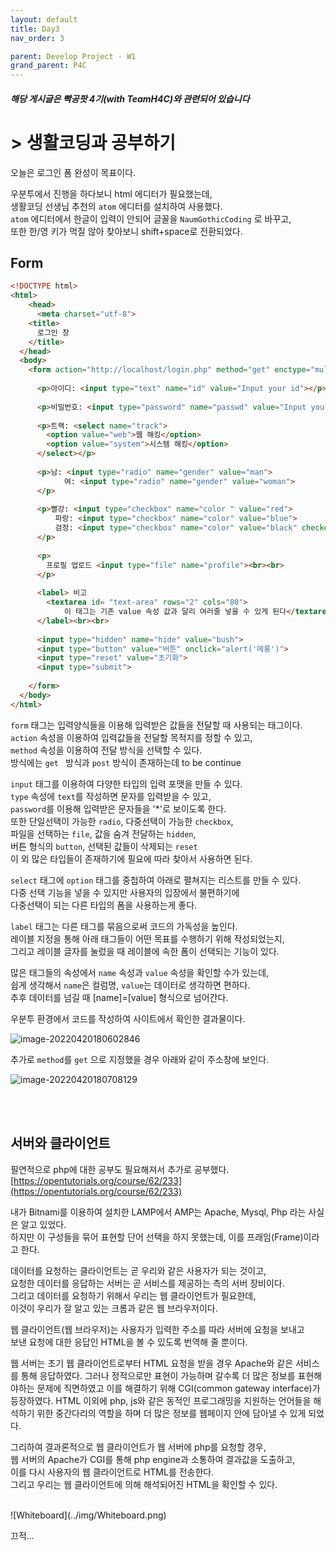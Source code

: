 ```yaml
---
layout: default
title: Day3
nav_order: 3

parent: Develop Project - W1
grand_parent: P4C
---
```

##### 해당 게시글은 빡공팟 4기(with TeamH4C)와 관련되어 있습니다

# > 생활코딩과 공부하기

오늘은 로그인 폼 완성이 목표이다.

우분투에서 진행을 하다보니 html 에디터가 필요했는데,  
생활코딩 선생님 추천의 `atom` 에디터를 설치하여 사용했다.  
`atom` 에디터에서 한글이 입력이 안되어 글꼴을 `NaumGothicCoding` 로 바꾸고,  
또한 한/영 키가 먹질 않아 찾아보니 shift+space로 전환되었다.  

## Form

```html
<!DOCTYPE html>
<html>
    <head>
      <meta charset="utf-8">
    <title>
      로그인 창
    </title>
  </head>
  <body>
    <form action="http://localhost/login.php" method="get" enctype="multipart/form-data">
        
      <p>아이디: <input type="text" name="id" value="Input your id"></p>
		
      <p>비밀번호: <input type="password" name="passwd" value="Input your password"> </p>
        
      <p>트랙: <select name="track">
        <option value="web">웹 해킹</option>
        <option value="system">시스템 해킹</option>
      </select></p>
        
      <p>남: <input type="radio" name="gender" value="man">
            여: <input type="radio" name="gender" value="woman">
      </p>
        
      <p>빨강: <input type="checkbox" name="color " value="red">
          파랑: <input type="checkbox" name="color" value="blue">
          검정: <input type="checkbox" name="color" value="black" checked>
      </p>
        
      <p>
        프로필 업로드 <input type="file" name="profile"><br><br>
      </p>
        
      <label> 비고
        <textarea id= "text-area" rows="2" cols="80">
            이 태그는 기존 value 속성 값과 달리 여러줄 넣을 수 있게 된다</textarea>
      </label><br><br>
        
      <input type="hidden" name="hide" value="bush">
      <input type="button" value="버튼" onclick="alert('메롱')">
      <input type="reset" value="초기화">
      <input type="submit">
        
    </form>
  </body>
</html>

```
`form` 태그는 입력양식들을 이용해 입력받은 값들을 전달할 때 사용되는 태그이다.  
`action` 속성을 이용하여 입력값들을 전달할 목적지를 정할 수 있고,  
`method` 속성을 이용하여 전달 방식을 선택할 수 있다.  
방식에는 `get ` 방식과 `post` 방식이 존재하는데 to be continue

`input` 태그를 이용하여 다양한 타입의 입력 포맷을 만들 수 있다.  
`type` 속성에 `text`를 작성하면 문자를 입력받을 수 있고,  
`password`를 이용해 입력받은 문자들을 '\*'로 보이도록 한다.  
또한 단일선택이 가능한 `radio`, 다중선택이 가능한 `checkbox`,  
파일을 선택하는 `file`, 값을 숨겨 전달하는 `hidden`,  
버튼 형식의 `button`, 선택된 값들이 삭제되는 `reset`  
이 외 많은 타입들이 존재하기에 필요에 따라 찾아서 사용하면 된다.

`select` 태그에 `option` 태그를 중첩하여 아래로 펼쳐지는 리스트를 만들 수 있다.  
다중 선택 기능을 넣을 수 있지만 사용자의 입장에서 불편하기에  
다중선택이 되는 다른 타입의 폼을 사용하는게 좋다.

`label` 태그는 다른 태그를 묶음으로써 코드의 가독성을 높인다.  
레이블 지정을 통해 아래 태그들이 어떤 목표를 수행하기 위해 작성되었는지,  
그리고 레이블 글자를 눌렀을 때 레이블에 속한 폼이 선택되는 기능이 있다.

많은 태그들의 속성에서 `name` 속성과 `value` 속성을 확인할 수가 있는데,  
쉽게 생각해서 `name`은 컬럼명, `value`는 데이터로 생각하면 편하다.  
추후 데이터를 넘길 때 [name]=[value] 형식으로 넘어간다.<br>



우분투 환경에서 코드를 작성하여 사이트에서 확인한 결과물이다.

![image-20220420180602846](../img/image-20220420180602846.png)

추가로 `method`를 `get` 으로 지정했을 경우 아래와 같이 주소창에 보인다.

![image-20220420180708129](../img/image-20220420180708129.png)

<br><br>

## 서버와 클라이언트

필연적으로 php에 대한 공부도 필요해져서 추가로 공부했다.  
[https://opentutorials.org/course/62/233](https://opentutorials.org/course/62/233)

내가 Bitnami를 이용하여 설치한 LAMP에서 AMP는 Apache, Mysql, Php 라는 사실은 알고 있었다.  
하지만 이 구성들을 묶어 표현할 단어 선택을 하지 못했는데, 이를 프래임(Frame)이라고 한다.

데이터를 요청하는 클라이언트는 곧 우리와 같은 사용자가 되는 것이고,  
요청한 데이터를 응답하는 서버는 곧 서비스를 제공하는 측의 서버 장비이다.  
그리고 데이터를 요청하기 위해서 우리는 웹 클라이언트가 필요한데,   
이것이 우리가 잘 알고 있는 크롬과 같은 웹 브라우저이다.

웹 클라이언트(웹 브라우저)는 사용자가 입력한 주소를 따라 서버에 요청을 보내고  
보낸 요청에 대한 응답인 HTML을 볼 수 있도록 번역해 줄 뿐이다.

웹 서버는 초기 웹 클라이언트로부터 HTML 요청을 받을 경우 Apache와 같은 서비스를 통해 응답하였다. 그러나 정적으로만 표현이 가능하며 갈수록 더 많은 정보를 표현해야하는 문제에 직면하였고 이를 해결하기 위해 CGI(common gateway interface)가 등장하였다. HTML 이외에 php, js와 같은 동적인 프로그래밍을 지원하는 언어들을 해석하기 위한 중간다리의 역할을 하며 더 많은 정보를 웹페이지 안에 담아낼 수 있게 되었다.

그리하여 결과론적으로 웹 클라이언트가 웹 서버에 php를 요청할 경우,  
웹 서버의 Apache가 CGI를 통해 php engine과 소통하여 결과값을 도출하고,  
이를 다시 사용자의 웹 클라이언트로 HTML를 전송한다.  
그리고 우리는 웹 클라이언트에 의해 해석되어진 HTML을 확인할 수 있다.

<br>
![Whiteboard](../img/Whiteboard.png)

끄적...